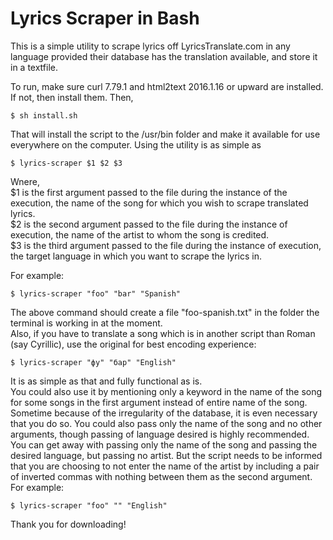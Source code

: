 # Lyrics Scraper in Bash

This is a simple utility to scrape lyrics off LyricsTranslate.com in any language provided their database has the translation available, and store it in a textfile.

To run, make sure curl 7.79.1 and html2text 2016.1.16 or upward are installed. If not, then install them. Then, <br>
```
$ sh install.sh
```
That will install the script to the /usr/bin folder and make it available for use everywhere on the computer. Using the utility is as simple as
```
$ lyrics-scraper $1 $2 $3
```
Wnere, <br>
$1 is the first argument passed to the file during the instance of the execution, the name of the song for which you wish to scrape translated lyrics. <br>
$2 is the second argument passed to the file during the instance of execution, the name of the artist to whom the song is credited. <br>
$3 is the third argument passed to the file during the instance of execution, the target language in which you want to scrape the lyrics in.

For example:<br>
```
$ lyrics-scraper "foo" "bar" "Spanish"
```
The above command should create a file "foo-spanish.txt" in the folder the terminal is working in at the moment.<br>
Also, if you have to translate a song which is in another script than Roman (say Cyrillic), use the original for best encoding experience:
```
$ lyrics-scraper "фу" "бар" "English"
```
It is as simple as that and fully functional as is. <br>
You could also use it by mentioning only a keyword in the name of the song for some songs in the first argument instead of entire name of the song. Sometime because of the irregularity of the database, it is even necessary that you do so.
You could also pass only the name of the song and no other arguments, though passing of language desired is highly recommended. You can get away with passing only the name of the song and passing the desired language, but passing no artist. But the script needs to be informed that you are choosing to not enter the name of the artist by including a pair of inverted commas with nothing between them as the second argument. <br>
For example: <br>
```
$ lyrics-scraper "foo" "" "English"
```
Thank you for downloading!<br>
